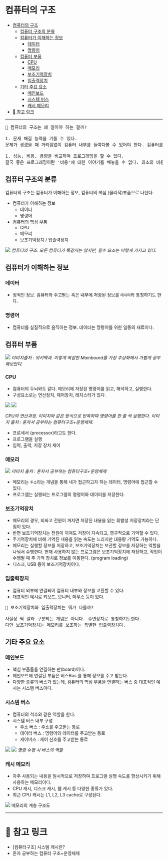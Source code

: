 # 컴퓨터의 구조

- [컴퓨터의 구조](#컴퓨터의-구조)
  - [컴퓨터 구조의 분류](#컴퓨터-구조의-분류)
  - [컴퓨터가 이해하는 정보](#컴퓨터가-이해하는-정보)
    - [데이터](#데이터)
    - [명령어](#명령어)
  - [컴퓨터 부품](#컴퓨터-부품)
    - [CPU](#cpu)
    - [메모리](#메모리)
    - [보조기억장치](#보조기억장치)
    - [입출력장치](#입출력장치)
  - [기타 주요 요소](#기타-주요-요소)
    - [메인보드](#메인보드)
    - [시스템 버스](#시스템-버스)
    - [캐시 메모리](#캐시-메모리)
- [🔗 참고 링크](#-참고-링크)

---

<pre>
🤔 컴퓨터의 구조는 왜 알아야 하는 걸까?

1. 문제 해결 능력을 기를 수 있다.
문제가 생겼을 때 거리낌없이 컴퓨터 내부를 들여다볼 수 있어야 한다. 컴퓨터를 미지의 대상으로서 두려워하지 말고, 내려다보며 코딩하자.

1. 성능, 비용, 용량을 비교하며 프로그래밍을 할 수 있다.
결국 좋은 프로그래밍이란 '비용'에 대한 이야기를 빼놓을 수 없다. 최소의 비용으로 최선의 결과를 추구해야 한다.
</pre>

## 컴퓨터 구조의 분류
컴퓨터의 구조는 컴퓨터가 이해하는 정보, 컴퓨터의 핵심 (물리적)부품으로 나뉜다.

- 컴퓨터가 이해하는 정보
  - 데이터
  - 명령어
- 컴퓨터의 핵심 부품
  - CPU
  - 메모리
  - 보조기억장치 / 입출력장치

![](https://img1.daumcdn.net/thumb/R1280x0/?scode=mtistory2&fname=https%3A%2F%2Fblog.kakaocdn.net%2Fdn%2FcIv1QH%2FbtrVU9Uw3Wl%2FcpkQSIWkIIzKpkgnDJwLwk%2Fimg.png)
*컴퓨터의 구조. 모든 컴퓨터가 똑같지는 않지만, 필수 요소는 이렇게 가지고 있다.*

## 컴퓨터가 이해하는 정보
### 데이터
- 정적인 정보. 컴퓨터와 주고받는 혹은 내부에 저장된 정보를 `데이터`라 통칭하기도 한다.

### 명령어
- 컴퓨터를 실질적으로 움직이는 정보. 데이터는 명령어를 위한 일종의 재료이다.

## 컴퓨터 부품
![](https://img1.daumcdn.net/thumb/R1280x0/?scode=mtistory2&fname=https%3A%2F%2Fblog.kakaocdn.net%2Fdn%2FlkKIw%2FbtrVQOEoQQA%2Fkcrwia6wFTG5VWAfC6LnY0%2Fimg.png)
*이미지출처 : 위키백과. 이렇게 복잡한 Mainboard를 가장 추상화해서 가볍게 공부해보았다.*

### CPU
- 컴퓨터의 두뇌와도 같다. 메모리에 저장된 명령어를 읽고, 해석하고, 실행한다.
- 구성요소로는 연산장치, 제어장치, 레지스터가 있다.

![](https://img1.daumcdn.net/thumb/R1280x0/?scode=mtistory2&fname=https%3A%2F%2Fblog.kakaocdn.net%2Fdn%2FbGY0uS%2FbtrVTmAw9He%2F9IX2EIoIlorRE8hTnKnUV1%2Fimg.png)
![](https://img1.daumcdn.net/thumb/R1280x0/?scode=mtistory2&fname=https%3A%2F%2Fblog.kakaocdn.net%2Fdn%2FInyKO%2FbtrVTVC0dFN%2Fros6aWlbmTkCyCC9rv0yw1%2Fimg.png)

*CPU의 연산과정. 이미지와 같은 방식으로 반복하며 명령어를 한 줄 씩 실행한다.*
*이미지 출처 : 혼자서 공부하는 컴퓨터구조+운영체제.*

- 프로세서 (processor)라고도 한다.
- 프로그램을 실행
- 입력, 출력, 저장 장치 제어
 

### 메모리
![](https://img1.daumcdn.net/thumb/R1280x0/?scode=mtistory2&fname=https%3A%2F%2Fblog.kakaocdn.net%2Fdn%2FbPiXGo%2FbtrVWfGKbVQ%2FqQoRKDOIqgvsd8gSJJS3Y1%2Fimg.png)
*이미지 출처 : 혼자서 공부하는 컴퓨터구조+운영체제*

- 메모리는 `주소`라는 개념을 통해 내가 접근하고자 하는 데이터, 명령어에 접근할 수 있다.
- 프로그램는 실행되는 프로그램의 명령어와 데이터를 저장한다.
 
### 보조기억장치
- 메모리의 경우, 비싸고 전원이 꺼지면 저장된 내용을 잃는 휘발성 저장장치라는 단점이 있다.
- 반면 보조기억장치는 전원이 꺼져도 저장이 지속되고, 영구적으로 기억할 수 있다.
- 주기억장치에 비해 기억된 내용을 읽는 속도는 느리지만 대용량 기억도 가능하다.
- 메모리는 실행할 정보를 저장하고, 보조기억장치는 보관할 정보를 저장하는 역할을 나눠서 수행한다. 현재 사용하지 않는 프로그램은 보조기억장치에 저장하고, 작업이 수행될 때 주 기억 장치로 정보를 이동한다. (program loading)
- 디스크, USB 등이 보조기억장치이다.

 

### 입출력장치
- 컴퓨터 외부에 연결되어 컴퓨터 내부와 정보를 교환할 수 있다.
- 대표적인 예시로 키보드, 모니터, 마우스 등이 있다.

<pre>
👀 보조기억장치와 입출력장치는 뭐가 다를까?

사실상 딱 잘라 구분되는 개념은 아니다. 주변장치로 통칭하기도한다.
다만 보조기억장치는 메모리를 보조하는 특별한 입출력장치다.
</pre>

## 기타 주요 요소
### 메인보드
- 핵심 부품들을 연결하는 판(board)이다.
- 메인보드에 연결된 부품은 버스Bus 를 통해 정보를 주고 받는다.
- 다양한 종류의 버스가 있는데, 컴퓨터의 핵심 부품을 연결하는 버스 중 대표적인 예시는 시스템 버스이다.

### 시스템 버스
- 컴퓨터의 척추와 같은 역할을 한다.
- 시스템 버스 내부 구성
    - 주소 버스 : 주소를 주고받는 통로
    - 데이터 버스 : 명령어와 데이터를 주고받는 통로
    - 제어버스 : 제어 신호를 주고받는 통로

![](https://img1.daumcdn.net/thumb/R1280x0/?scode=mtistory2&fname=https%3A%2F%2Fblog.kakaocdn.net%2Fdn%2FbsINoC%2FbtrVWd3eALQ%2FDf4BFFCeqKjtplfXSULp10%2Fimg.png)
![](https://img1.daumcdn.net/thumb/R1280x0/?scode=mtistory2&fname=https%3A%2F%2Fblog.kakaocdn.net%2Fdn%2FbM2qeR%2FbtrVUk92fHb%2Fi3FSVlD4A7cKTKkPMyKVn1%2Fimg.png)
*명령 수행 시 버스의 역할*
 

### 캐시 메모리
- 자주 사용되는 내용을 일시적으로 저장하여 프로그램 실행 속도를 향상시키기 위해 사용하는 메모리이다.
- CPU 캐시, 디스크 캐시, 웹 캐시 등 다양한 종류가 있다.
- 최근 CPU 캐시는 L1, L2, L3 cache로 구성된다.

![](https://img1.daumcdn.net/thumb/R1280x0/?scode=mtistory2&fname=https%3A%2F%2Fblog.kakaocdn.net%2Fdn%2FNBD0J%2FbtrVUjpLqQF%2Fs6OzYi1Nkf3pHqFi70UG1k%2Fimg.png)
메모리의 계층 구조도

---
# 🔗 참고 링크
- [컴퓨터구조] 시스템 캐시란?
- 혼자 공부하는 컴퓨터 구조+운영체제